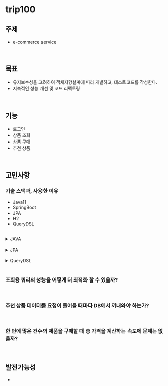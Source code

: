 # trip100

## 주제
- e-commerce service

<br>

## 목표
- 유지보수성을 고려하여 객체지향설계에 따라 개발하고, 테스트코드를 작성한다.
- 지속적인 성능 개선 및 코드 리팩토링



<br>

## 기능
- 로그인
- 상품 조회
- 상품 구매
- 추천 상품

<br>

## 고민사항

### 기술 스택과, 사용한 이유

- Java11
- SpringBoot
- JPA
- H2
- QueryDSL

<br>

<details>
<summary> JAVA </summary>

- 높은 안정성, 수 많은 프로젝트와 오픈 소스같은 자료들이 많다. 이러한 점은 어떠한 문제가 발생했을 때 참고할 수 있는 레퍼런스가 그만큼 많다

- 가장 대표적인 객체 지향 언어이다
  - 자바는 캡슐화, 상속, 다형성을 지원하는 객체 지향 프로그래밍 언어로 처음부터 설계되었다.

- 플랫폼이 독립적인 언어이다
  - JVM이 설치된 모든 플랫폼에서 실행될 수 있다.

<br>

위와 같은 이유로 자바를 선택하였다.

</details>

<br>

<details>
<summary> JPA </summary>

- SQL 중심적인 개발에서 객체중심적인 개발이 가능하다.

- 생산성이 증가한다

  - DDL문 자동 생성

  - 간단한 메서드로 CRUD가 가능해진다

- 유지보수가 쉽다

<br>

위와 같은 이유로 유지 보수성을 고려하고, 객체지향 설계에 따라 개발하려는 나의 목표와 아주 잘 맞는 기술 스택이라 생각하여 사용하였다

</details>

<br>

<details>
<summary> QueryDSL </summary>

### QueryDSL VS JPQL

| QueryDSL | JPQL |
| ----- | ----- |
|문자가 아닌 코드로 작성 | 문자열 형태이기 때문에 개발자 의존적 형태 |
| 컴파일 단계에서 문법 오류 발견 가능 | 컴파일 단계에서 타입체크 불가능, 런타임 단계에서 오류 발견 가능 |
<br>

위의 비교와 같은 이유로 복잡한 쿼리 및 동적 쿼리를 작성할 때 QueryDSL를 사용하였다

</details>

<br>

### 조회용 쿼리의 성능을 어떻게 더 최적화 할 수 있을까?

<br>

### 추천 상품 데이터를 요청이 들어올 때마다 DB에서 꺼내와야 하는가?

<br>

### 한 번에 많은 건수의 제품을 구매할 때 총 가격을 계산하는 속도에 문제는 없을까?

<Br>

## 발전가능성
- 
